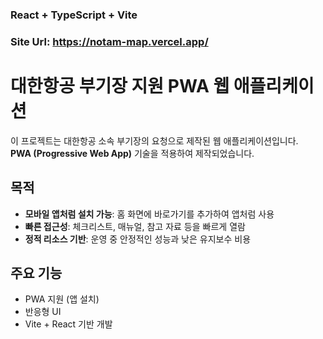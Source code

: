 ### React + TypeScript + Vite

### Site Url: https://notam-map.vercel.app/

# 대한항공 부기장 지원 PWA 웹 애플리케이션

이 프로젝트는 대한항공 소속 부기장의 요청으로 제작된 웹 애플리케이션입니다.  
**PWA (Progressive Web App)** 기술을 적용하여 제작되었습니다.

## 목적

- **모바일 앱처럼 설치 가능**: 홈 화면에 바로가기를 추가하여 앱처럼 사용
- **빠른 접근성**: 체크리스트, 매뉴얼, 참고 자료 등을 빠르게 열람
- **정적 리소스 기반**: 운영 중 안정적인 성능과 낮은 유지보수 비용

## 주요 기능

- PWA 지원 (앱 설치)
- 반응형 UI
- Vite + React 기반 개발

